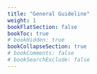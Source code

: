```yaml
---
title: "General Guideline"
weight: 1
bookFlatSection: false
bookToc: true
# bookHidden: true
bookCollapseSection: true
# bookComments: false
# bookSearchExclude: false
---
```

